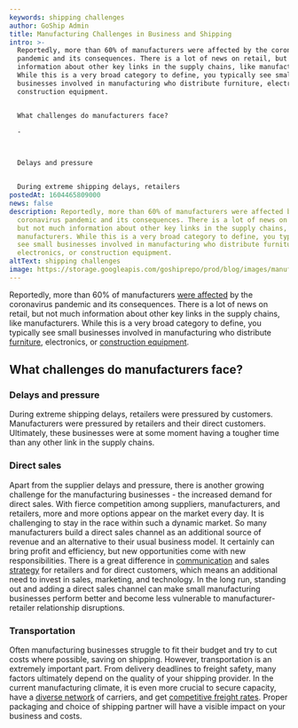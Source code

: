```yaml
---
keywords: shipping challenges
author: GoShip Admin
title: Manufacturing Challenges in Business and Shipping
intro: >-
  Reportedly, more than 60% of manufacturers were affected by the coronavirus
  pandemic and its consequences. There is a lot of news on retail, but not much
  information about other key links in the supply chains, like manufacturers.
  While this is a very broad category to define, you typically see small
  businesses involved in manufacturing who distribute furniture, electronics, or
  construction equipment. 


  What challenges do manufacturers face?

  -



  Delays and pressure


  During extreme shipping delays, retailers 
postedAt: 1604465809000
news: false
description: Reportedly, more than 60% of manufacturers were affected by the
  coronavirus pandemic and its consequences. There is a lot of news on retail,
  but not much information about other key links in the supply chains, like
  manufacturers. While this is a very broad category to define, you typically
  see small businesses involved in manufacturing who distribute furniture,
  electronics, or construction equipment.
altText: shipping challenges
image: https://storage.googleapis.com/goshiprepo/prod/blog/images/manufacturing-challenges-in-business-and-shipping.jpg
---
```

Reportedly, more than 60% of manufacturers [were affected](https://industrytoday.com/coronavirus-and-manufacturing-shipping-and-logistics/) by the coronavirus pandemic and its consequences. There is a lot of news on retail, but not much information about other key links in the supply chains, like manufacturers. While this is a very broad category to define, you typically see small businesses involved in manufacturing who distribute [furniture](https://www.goship.com/blog/the-best-way-to-ship-furniture/), electronics, or [construction equipment](https://www.goship.com/blog/how-does-the-shipping-of-automotive-parts-work/).

## What challenges do manufacturers face?

### Delays and pressure

During extreme shipping delays, retailers were pressured by customers. Manufacturers were pressured by retailers and their direct customers. Ultimately, these businesses were at some moment having a tougher time than any other link in the supply chains.

### Direct sales

Apart from the supplier delays and pressure, there is another growing challenge for the manufacturing businesses - the increased demand for direct sales. With fierce competition among suppliers, manufacturers, and retailers, more and more options appear on the market every day. It is challenging to stay in the race within such a dynamic market. So many manufacturers build a direct sales channel as an additional source of revenue and an alternative to their usual business model. It certainly can bring profit and efficiency, but new opportunities come with new responsibilities. There is a great difference in [communication](https://www.goship.com/blog/how-to-communicate-the-coronavirus-pandemic-to-your-customers/) and sales [strategy](https://www.goship.com/blog/creating-a-successful-small-business-shipping-strategy/) for retailers and for direct customers, which means an additional need to invest in sales, marketing, and technology. In the long run, standing out and adding a direct sales channel can make small manufacturing businesses perform better and become less vulnerable to manufacturer-retailer relationship disruptions.

### Transportation

Often manufacturing businesses struggle to fit their budget and try to cut costs where possible, saving on shipping. However, transportation is an extremely important part. From delivery deadlines to freight safety, many factors ultimately depend on the quality of your shipping provider. In the current manufacturing climate, it is even more crucial to secure capacity, have a [diverse network](https://www.goship.com/blog/what-are-the-types-of-freight-carriers/) of carriers, and get [competitive freight rates](https://www.goship.com/blog/3-tips-on-how-to-get-the-best-truckload-quotes/). Proper packaging and choice of shipping partner will have a visible impact on your business and costs.